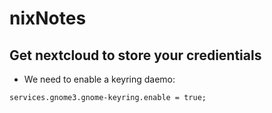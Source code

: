 # nixNotes

## Get nextcloud to store your credientials
- We need to enable a keyring daemo:

`services.gnome3.gnome-keyring.enable = true;`
